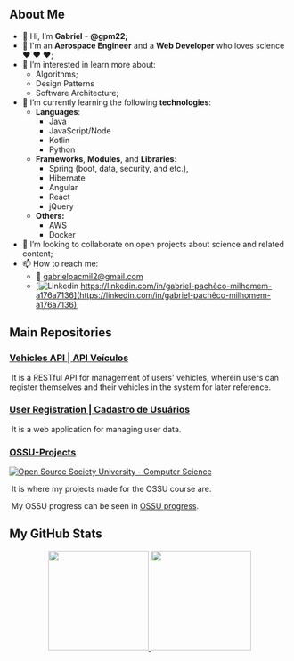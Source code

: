 ## About Me

- 👋 Hi, I’m **Gabriel** - **@gpm22;**
- :rocket: I'm an **Aerospace Engineer** and a **Web Developer** who loves science :heart: :heart: :heart:;
- 👀 I’m interested in learn more about:
  - Algorithms;
  - Design Patterns
  - Software Architecture;
- 🌱 I’m currently learning the following **technologies**:
  - **Languages**:
    - Java
    - JavaScript/Node
    - Kotlin
    - Python
  - **Frameworks**, **Modules**, and **Libraries**:
    - Spring (boot, data, security, and etc.),
    - Hibernate
    - Angular
    - React
    - jQuery
  - **Others:**
    - AWS
    - Docker
- 💞️ I’m looking to collaborate on open projects about science and related content;
- 📫 How to reach me:
  - :email: gabrielpacmil2@gmail.com 
  - [![Linkedin](https://i.stack.imgur.com/gVE0j.png) https://linkedin.com/in/gabriel-pachêco-milhomem-a176a7136](https://linkedin.com/in/gabriel-pachêco-milhomem-a176a7136);

## Main Repositories

### [Vehicles API | API Veículos](https://github.com/gpm22/API_Veiculos/)

​	It is a RESTful API for management of users' vehicles, wherein users can register themselves and their vehicles in the system for later reference.

### [User Registration | Cadastro de Usuários](https://github.com/gpm22/cadastroDeUsuarios)

​	It is a web application for managing user data.

### [OSSU-Projects](https://github.com/gpm22/ossu-projects)

[![Open Source Society University - Computer Science](https://img.shields.io/badge/OSSU-computer--science-blue.svg)](https://github.com/ossu/computer-science)

​	It is where my projects made for the OSSU course are.

​	My OSSU progress can be seen in [OSSU progress](https://trello.com/b/DIZv8gOk/ossu-progress).

## My GitHub Stats

<div align="center">
  <a href="https://github.com/gpm22">
  <img height="180em" src="https://github-readme-stats.vercel.app/api?username=gpm22&show_icons=true&theme=vision-friendly-dark&include_all_commits=true&count_private=false"/>
  <img height="180em" src="https://github-readme-stats.vercel.app/api/top-langs/?username=gpm22&layout=compact&langs_count=7&theme=vision-friendly-dark"/>
</div>


